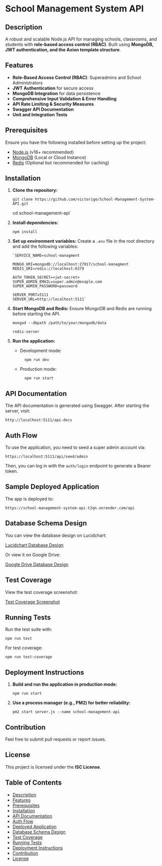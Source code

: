 # School Management System API

## Description

A robust and scalable Node.js API for managing schools, classrooms, and students with **role-based access control (RBAC)**. Built using **MongoDB, JWT authentication, and the Axion template structure**.

## Features

- **Role-Based Access Control (RBAC)**: Superadmins and School Administrators
- **JWT Authentication** for secure access
- **MongoDB Integration** for data persistence
- **Comprehensive Input Validation & Error Handling**
- **API Rate Limiting & Security Measures**
- **Swagger API Documentation**
- **Unit and Integration Tests**

## Prerequisites

Ensure you have the following installed before setting up the project:

- [Node.js](https://nodejs.org/) (v16+ recommended)
- [MongoDB](https://www.mongodb.com/) (Local or Cloud Instance)
- [Redis](https://redis.io/) (Optional but recommended for caching)

## Installation

1.  **Clone the repository:**

        git clone https://github.com/victorige/School-Management-System-API.git

    cd school-management-api`

2.  **Install dependencies:**

        npm install

3.  **Set up environment variables:** Create a `.env` file in the root directory and add the following variables:

        `SERVICE_NAME=school-managment

        MONGO_URI=mongodb://localhost:27017/school-managment
        REDIS_URI=redis://localhost:6379

        AUTH_TOKEN_SECRET=<jwt-secret>
        SUPER_ADMIN_EMAIL=super.admin@exaple.com
        SUPER_ADMIN_PASSWORD=password

        SERVER_PORT=5111
        SERVER_URL=http://localhost:5111`

4.  **Start MongoDB and Redis:** Ensure MongoDB and Redis are running before starting the API.

        mongod --dbpath /path/to/your/mongodb/data

        redis-server

5.  **Run the application:**

    - Development mode:

            npm run dev

    - Production mode:

            npm run start

## API Documentation

The API documentation is generated using Swagger. After starting the server, visit:

    http://localhost:5111/api-docs

## Auth Flow

To use the application, you need to seed a super admin account via:

    https://localhost:5111/api/seed/admin

Then, you can log in with the `auth/login` endpoint to generate a Bearer token.

## Sample Deployed Application

The app is deployed to:

    https://school-management-system-api-t2qn.onrender.com/api

## Database Schema Design

You can view the database design on Lucidchart:

[Lucidchart Database Design](https://lucid.app/lucidchart/8fd46ba6-79e2-4672-981b-6f854702dadf/edit?page=0_0&invitationId=inv_677996c1-d2e2-43e4-bdf1-2e99905c6325#)

Or view it on Google Drive:

[Google Drive Database Design](https://drive.google.com/file/d/18RZhH_6iYM7AVvu9vP1JI-rTyOnd1IqY/view?usp=drive_link)

## Test Coverage

View the test coverage screenshot:

[Test Coverage Screenshot](https://drive.google.com/file/d/19djBOlbwnoBk7n2EF8ecD19AGvTYA0TF/view?usp=drive_link)

## Running Tests

Run the test suite with:

    npm run test

For test coverage:

    npm run test:coverage

## Deployment Instructions

1.  **Build and run the application in production mode:**

        npm run start

2.  **Use a process manager (e.g., PM2) for better reliability:**

        pm2 start server.js --name school-management-api

## Contribution

Feel free to submit pull requests or report issues.

## License

This project is licensed under the **ISC License**.

## Table of Contents

- [Description](#description)
- [Features](#features)
- [Prerequisites](#prerequisites)
- [Installation](#installation)
- [API Documentation](#api-documentation)
- [Auth Flow](#auth-flow)
- [Deployed Application](#sample-deployed-application)
- [Database Schema Design](#database-schema-design)
- [Test Coverage](#test-coverage)
- [Running Tests](#running-tests)
- [Deployment Instructions](#deployment-instructions)
- [Contribution](#contribution)
- [License](#license)

